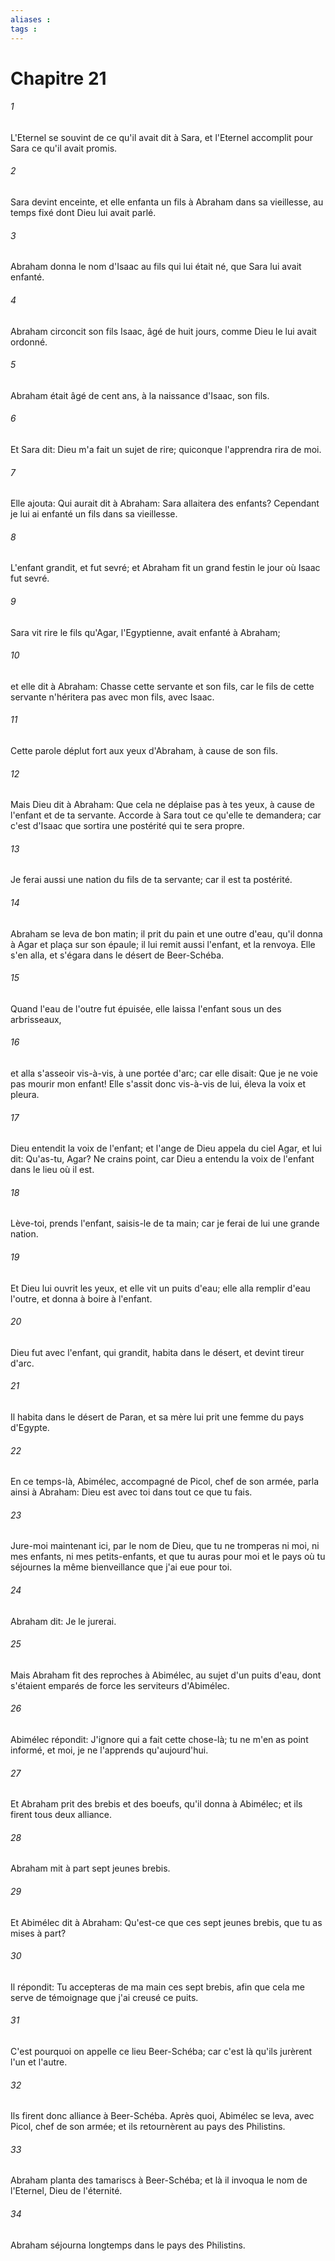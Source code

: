 ```yaml
---
aliases : 
tags : 
---
```


# Chapitre 21

###### 1
L'Eternel se souvint de ce qu'il avait dit à Sara, et l'Eternel accomplit pour Sara ce qu'il avait promis.
###### 2
Sara devint enceinte, et elle enfanta un fils à Abraham dans sa vieillesse, au temps fixé dont Dieu lui avait parlé.
###### 3
Abraham donna le nom d'Isaac au fils qui lui était né, que Sara lui avait enfanté.
###### 4
Abraham circoncit son fils Isaac, âgé de huit jours, comme Dieu le lui avait ordonné.
###### 5
Abraham était âgé de cent ans, à la naissance d'Isaac, son fils.
###### 6
Et Sara dit: Dieu m'a fait un sujet de rire; quiconque l'apprendra rira de moi.
###### 7
Elle ajouta: Qui aurait dit à Abraham: Sara allaitera des enfants? Cependant je lui ai enfanté un fils dans sa vieillesse.
###### 8
L'enfant grandit, et fut sevré; et Abraham fit un grand festin le jour où Isaac fut sevré.
###### 9
Sara vit rire le fils qu'Agar, l'Egyptienne, avait enfanté à Abraham;
###### 10
et elle dit à Abraham: Chasse cette servante et son fils, car le fils de cette servante n'héritera pas avec mon fils, avec Isaac.
###### 11
Cette parole déplut fort aux yeux d'Abraham, à cause de son fils.
###### 12
Mais Dieu dit à Abraham: Que cela ne déplaise pas à tes yeux, à cause de l'enfant et de ta servante. Accorde à Sara tout ce qu'elle te demandera; car c'est d'Isaac que sortira une postérité qui te sera propre.
###### 13
Je ferai aussi une nation du fils de ta servante; car il est ta postérité.
###### 14
Abraham se leva de bon matin; il prit du pain et une outre d'eau, qu'il donna à Agar et plaça sur son épaule; il lui remit aussi l'enfant, et la renvoya. Elle s'en alla, et s'égara dans le désert de Beer-Schéba.
###### 15
Quand l'eau de l'outre fut épuisée, elle laissa l'enfant sous un des arbrisseaux,
###### 16
et alla s'asseoir vis-à-vis, à une portée d'arc; car elle disait: Que je ne voie pas mourir mon enfant! Elle s'assit donc vis-à-vis de lui, éleva la voix et pleura.
###### 17
Dieu entendit la voix de l'enfant; et l'ange de Dieu appela du ciel Agar, et lui dit: Qu'as-tu, Agar? Ne crains point, car Dieu a entendu la voix de l'enfant dans le lieu où il est.
###### 18
Lève-toi, prends l'enfant, saisis-le de ta main; car je ferai de lui une grande nation.
###### 19
Et Dieu lui ouvrit les yeux, et elle vit un puits d'eau; elle alla remplir d'eau l'outre, et donna à boire à l'enfant.
###### 20
Dieu fut avec l'enfant, qui grandit, habita dans le désert, et devint tireur d'arc.
###### 21
Il habita dans le désert de Paran, et sa mère lui prit une femme du pays d'Egypte.
###### 22
En ce temps-là, Abimélec, accompagné de Picol, chef de son armée, parla ainsi à Abraham: Dieu est avec toi dans tout ce que tu fais.
###### 23
Jure-moi maintenant ici, par le nom de Dieu, que tu ne tromperas ni moi, ni mes enfants, ni mes petits-enfants, et que tu auras pour moi et le pays où tu séjournes la même bienveillance que j'ai eue pour toi.
###### 24
Abraham dit: Je le jurerai.
###### 25
Mais Abraham fit des reproches à Abimélec, au sujet d'un puits d'eau, dont s'étaient emparés de force les serviteurs d'Abimélec.
###### 26
Abimélec répondit: J'ignore qui a fait cette chose-là; tu ne m'en as point informé, et moi, je ne l'apprends qu'aujourd'hui.
###### 27
Et Abraham prit des brebis et des boeufs, qu'il donna à Abimélec; et ils firent tous deux alliance.
###### 28
Abraham mit à part sept jeunes brebis.
###### 29
Et Abimélec dit à Abraham: Qu'est-ce que ces sept jeunes brebis, que tu as mises à part?
###### 30
Il répondit: Tu accepteras de ma main ces sept brebis, afin que cela me serve de témoignage que j'ai creusé ce puits.
###### 31
C'est pourquoi on appelle ce lieu Beer-Schéba; car c'est là qu'ils jurèrent l'un et l'autre.
###### 32
Ils firent donc alliance à Beer-Schéba. Après quoi, Abimélec se leva, avec Picol, chef de son armée; et ils retournèrent au pays des Philistins.
###### 33
Abraham planta des tamariscs à Beer-Schéba; et là il invoqua le nom de l'Eternel, Dieu de l'éternité.
###### 34
Abraham séjourna longtemps dans le pays des Philistins.
